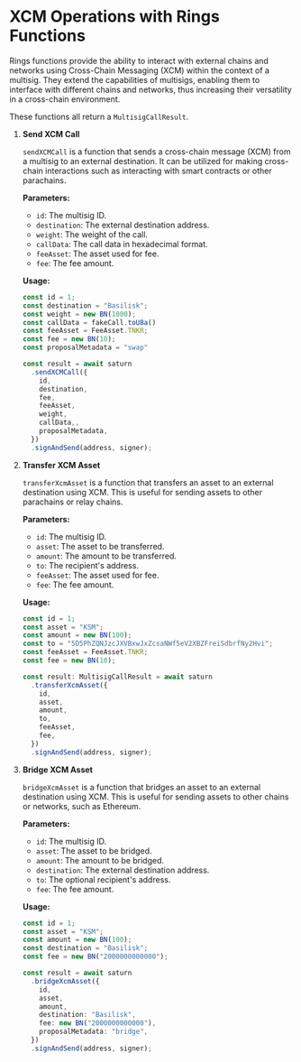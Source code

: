 # XCM Operations with Rings Functions

Rings functions provide the ability to interact with external chains and networks using Cross-Chain Messaging (XCM) within the context of a multisig. They extend the capabilities of multisigs, enabling them to interface with different chains and networks, thus increasing their versatility in a cross-chain environment.

These functions all return a `MultisigCallResult`.

1. **Send XCM Call**

   `sendXCMCall` is a function that sends a cross-chain message (XCM) from a multisig to an external destination. It can be utilized for making cross-chain interactions such as interacting with smart contracts or other parachains.

   **Parameters:**

   - `id`: The multisig ID.
   - `destination`: The external destination address.
   - `weight`: The weight of the call.
   - `callData`: The call data in hexadecimal format.
   - `feeAsset`: The asset used for fee.
   - `fee`: The fee amount.

   **Usage:**

   ```typescript
   const id = 1;
   const destination = "Basilisk";
   const weight = new BN(1000);
   const callData = fakeCall.toU8a()
   const feeAsset = FeeAsset.TNKR;
   const fee = new BN(10);
   const proposalMetadata = "swap"

   const result = await saturn
     .sendXCMCall({
       id,
       destination,
       fee,
       feeAsset,
       weight,
       callData,,
       proposalMetadata,
     })
     .signAndSend(address, signer);
   ```

2. **Transfer XCM Asset**

   `transferXcmAsset` is a function that transfers an asset to an external destination using XCM. This is useful for sending assets to other parachains or relay chains.

   **Parameters:**

   - `id`: The multisig ID.
   - `asset`: The asset to be transferred.
   - `amount`: The amount to be transferred.
   - `to`: The recipient's address.
   - `feeAsset`: The asset used for fee.
   - `fee`: The fee amount.

   **Usage:**

   ```typescript
   const id = 1;
   const asset = "KSM";
   const amount = new BN(100);
   const to = "5D5PhZQNJzcJXVBxwJxZcsaNWf5eV2XBZFreiSdbrfNy2Hvi";
   const feeAsset = FeeAsset.TNKR;
   const fee = new BN(10);

   const result: MultisigCallResult = await saturn
     .transferXcmAsset({
       id,
       asset,
       amount,
       to,
       feeAsset,
       fee,
     })
     .signAndSend(address, signer);
   ```

3. **Bridge XCM Asset**

   `bridgeXcmAsset` is a function that bridges an asset to an external destination using XCM. This is useful for sending assets to other chains or networks, such as Ethereum.

   **Parameters:**

   - `id`: The multisig ID.
   - `asset`: The asset to be bridged.
   - `amount`: The amount to be bridged.
   - `destination`: The external destination address.
   - `to`: The optional recipient's address.
   - `fee`: The fee amount.

   **Usage:**

   ```typescript
   const id = 1;
   const asset = "KSM";
   const amount = new BN(100);
   const destination = "Basilisk";
   const fee = new BN("2000000000000");

   const result = await saturn
     .bridgeXcmAsset({
       id,
       asset,
       amount,
       destination: "Basilisk",
       fee: new BN("2000000000000"),
       proposalMetadata: "bridge",
     })
     .signAndSend(address, signer);
   ```
